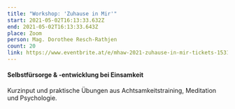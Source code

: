 ```yaml
---
title: "Workshop: 'Zuhause in Mir'"
start: 2021-05-02T16:13:33.632Z
end: 2021-05-02T16:13:33.643Z
place: Zoom
person: Mag. Dorothee Resch-Rathjen
count: 20
link: https://www.eventbrite.at/e/mhaw-2021-zuhause-in-mir-tickets-153183284327?utm-medium=discovery&utm-campaign=social&utm-content=attendeeshare&aff=escb&utm-source=cp&utm-term=listing
---
```

#### Selbstfürsorge & -entwicklung bei Einsamkeit



Kurzinput und praktische Übungen aus Achtsamkeitstraining, Meditation und Psychologie.